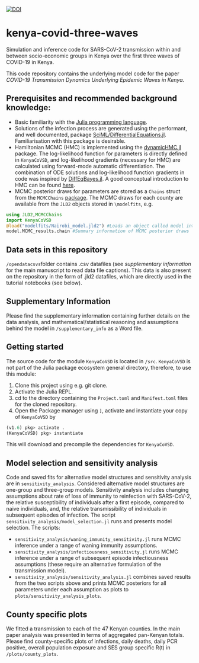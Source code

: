 [![DOI](https://zenodo.org/badge/377128734.svg)](https://zenodo.org/badge/latestdoi/377128734)

# kenya-covid-three-waves
 Simulation and inference code for SARS-CoV-2 transmission within and between socio-economic groups in Kenya over the first three waves of COVID-19 in Kenya.

This code repository contains the underlying model code for the paper *COVID-19 Transmission Dynamics Underlying Epidemic Waves in Kenya*.
## Prerequisites and recommended background knowledge:
* Basic familiarity with the [Julia programming language](https://julialang.org/).
* Solutions of the infection process are generated using the performant, and well documented, package [SciML/DifferentialEquations.jl](https://github.com/SciML/DifferentialEquations.jl). Familiarisation with this package is desirable.
* Hamiltonian MCMC (HMC) is implemented using the [dynamicHMC.jl](https://github.com/tpapp/DynamicHMC.jl) package. The log-likelihood function for parameters is directly defined in `KenyaCoVSD`, and log-likelihood gradients (necessary for HMC) are calculated using forward-mode automatic differentiation. The combination of ODE solutions and log-likelihood function gradients in code was inspired by [DiffEqBayes.jl](https://github.com/SciML/DiffEqBayes.jl). A good conceptual introduction to HMC can be found [here](https://arxiv.org/abs/1701.02434).
* MCMC posterior draws for parameters are stored as a `Chains` struct from the `MCMCChains` [package](https://github.com/TuringLang/MCMCChains.jl). The MCMC draws for each county are available from the `JLD2` objects stored in `\modelfits`, e.g.
```julia
using JLD2,MCMCChains
import KenyaCoVSD
@load("modelfits/Nairobi_model.jld2") #Loads an object called model into Main scope which contains information about Nairobi county
model.MCMC_results.chain #Summary information of MCMC posterior draws
```

## Data sets in this repository

`/opendatacsvs`folder contains .csv datafiles (see *supplementary information* for the main manuscript to read data file captions). This data is also present on the repository in the form of .jld2 datafiles, which are directly used in the tutorial notebooks (see below).

## Supplementary Information

Please find the supplementary information containing further details on the data analysis, and mathematical/statistical reasoning and assumptions behind the model in `/supplementary_info` as a Word file.

## Getting started

The source code for the module `KenyaCoVSD` is located in `/src`. `KenyaCoVSD` is not part of the Julia package ecosystem general directory, therefore, to use this module:

1. Clone this project using e.g. git clone.
2. Activate the Julia REPL.
3. cd to the directory containing the `Project.toml` and `Manifest.toml` files for the cloned repository.
4. Open the Package manager using `]`, activate and instantiate your copy of `KenyaCoVSD` by

```julia
(v1.6) pkg> activate .
(KenyaCoVSD) pkg> instantiate
```
This will download and precompile the dependencies for `KenyaCoVSD`.

## Model selection and sensitivity analysis

Code and saved fits for alternative model structures and sensitivity analysis are in `sensitivity_analysis`. Considered alternative model structures are one-group and three-group models. Sensitivity analysis includes changing assumptions about rate of loss of immunity to reinfection with SARS-CoV-2, the relative susceptibility of individuals after a first episode, compared to naive individuals, and, the relative transmissibility of individuals in subsequent episodes of infection. The script `sensitivity_analysis/model_selection.jl` runs and presents model selection. The scripts:

* `sensitivity_analysis/waning_immunity_sensitivity.jl` runs MCMC inference under a range of waning immunity assumptions.
* `sensitivity_analysis/infectiousness_sensitivity.jl` runs MCMC inference under a range of subsequent episode infectiousness assumptions (these require an alternative formulation of the transmission model).
* `sensitivity_analysis/sensitivity_analysis.jl` combines saved results from the two scripts above and prints MCMC posteriors for all parameters under each assumption as plots to `plots/sensitivity_analysis_plots`.

## County specific plots

We fitted a transmission to each of the 47 Kenyan counties. In the main paper analysis was presented in terms of aggregated pan-Kenyan totals. Please find county-specific plots of infections, daily deaths, daily PCR positive, overall population exposure and SES group specific R(t) in `/plots/county_plots`.
